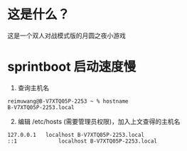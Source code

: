 # 这是什么？
这是一个双人对战模式版的月圆之夜小游戏

# sprintboot 启动速度慢
1. 查询主机名
```shell
reimuwang@B-V7XTQ05P-2253 ~ % hostname
B-V7XTQ05P-2253.local
```
2. 编辑 /etc/hosts (需要管理员权限)，加入上文查得的主机名
```
127.0.0.1	localhost B-V7XTQ05P-2253.local
::1             localhost B-V7XTQ05P-2253.local
```